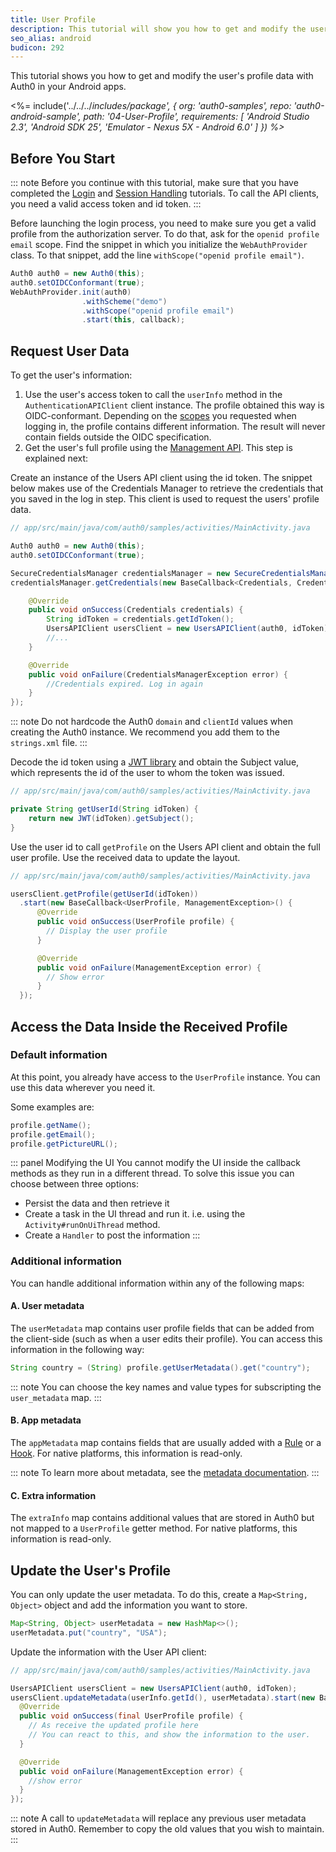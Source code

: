 ```yaml
---
title: User Profile
description: This tutorial will show you how to get and modify the user's profile data.
seo_alias: android
budicon: 292
---
```


This tutorial shows you how to get and modify the user's profile data with Auth0 in your Android apps.

<%= include('../../../_includes/_package', {
  org: 'auth0-samples',
  repo: 'auth0-android-sample',
  path: '04-User-Profile',
  requirements: [
    'Android Studio 2.3',
    'Android SDK 25',
    'Emulator - Nexus 5X - Android 6.0'
  ]
}) %>__

## Before You Start

::: note
Before you continue with this tutorial, make sure that you have completed the [Login](/quickstart/native/android/00-login) and [Session Handling](/quickstart/native/android/03-session-handling) tutorials. To call the API clients, you need a valid access token and id token.
:::

Before launching the login process, you need to make sure you get a valid profile from the authorization server. To do that, ask for the `openid profile email` scope. Find the snippet in which you initialize the `WebAuthProvider` class. To that snippet, add the line `withScope("openid profile email")`.

```java
Auth0 auth0 = new Auth0(this);
auth0.setOIDCConformant(true);
WebAuthProvider.init(auth0)
                .withScheme("demo")
                .withScope("openid profile email")
                .start(this, callback);
```

## Request User Data


To get the user's information:
1. Use the user's access token to call the `userInfo` method in the `AuthenticationAPIClient` client instance.
The profile obtained this way is OIDC-conformant. Depending on the [scopes](/scopes/current) you requested when logging in, the profile contains different information. The result will never contain fields outside the OIDC specification.
2. Get the user's full profile using the [Management API](/api/management/v2#!/Users). This step is explained next:


Create an instance of the Users API client using the id token. The snippet below makes use of the Credentials Manager to retrieve the credentials that you saved in the log in step. This client is used to request the users' profile data.

```java
// app/src/main/java/com/auth0/samples/activities/MainActivity.java

Auth0 auth0 = new Auth0(this);
auth0.setOIDCConformant(true);

SecureCredentialsManager credentialsManager = new SecureCredentialsManager(this, new AuthenticationAPIClient(auth0), new SharedPreferencesStorage(this));
credentialsManager.getCredentials(new BaseCallback<Credentials, CredentialsManagerException>() {

    @Override
    public void onSuccess(Credentials credentials) {
        String idToken = credentials.getIdToken();
        UsersAPIClient usersClient = new UsersAPIClient(auth0, idToken);
        //...
    }

    @Override
    public void onFailure(CredentialsManagerException error) {
        //Credentials expired. Log in again
    }
});
```

::: note
Do not hardcode the Auth0 `domain` and `clientId` values when creating the Auth0 instance. We recommend you add them to the `strings.xml` file.
:::


Decode the id token using a [JWT library](https://github.com/auth0/JWTDecode.Android) and obtain the Subject value, which represents the id of the user to whom the token was issued.

```java
// app/src/main/java/com/auth0/samples/activities/MainActivity.java

private String getUserId(String idToken) {
    return new JWT(idToken).getSubject();
}
```

Use the user id to call `getProfile` on the Users API client and obtain the full user profile. Use the received data to update the layout.

```java
// app/src/main/java/com/auth0/samples/activities/MainActivity.java

usersClient.getProfile(getUserId(idToken))
  .start(new BaseCallback<UserProfile, ManagementException>() {
      @Override
      public void onSuccess(UserProfile profile) {
        // Display the user profile
      }

      @Override
      public void onFailure(ManagementException error) {
        // Show error
      }
  });
```

## Access the Data Inside the Received Profile

### Default information

At this point, you already have access to the `UserProfile` instance.
You can use this data wherever you need it.

Some examples are:

```java
profile.getName();
profile.getEmail();
profile.getPictureURL();
```

::: panel Modifying the UI
You cannot modify the UI inside the callback methods as they run in a different thread. To solve this issue you can choose between three options:
* Persist the data and then retrieve it
* Create a task in the UI thread and run it. i.e. using the `Activity#runOnUiThread` method.
* Create a `Handler` to post the information
:::

### Additional information

You can handle additional information within any of the following maps:

#### A. User metadata

The `userMetadata` map contains user profile fields that can be added from the client-side (such as when a user edits their profile). You can access this information in the following way:

```java
String country = (String) profile.getUserMetadata().get("country");
```

::: note
You can choose the key names and value types for subscripting the `user_metadata` map.
:::

#### B. App metadata

The `appMetadata` map contains fields that are usually added with a [Rule](/rules) or a [Hook](/hooks). For native platforms, this information is read-only.

::: note
To learn more about metadata, see the [metadata documentation](/metadata).
:::

#### C. Extra information

The `extraInfo` map contains additional values that are stored in Auth0 but not mapped to a `UserProfile` getter method. For native platforms, this information is read-only.

## Update the User's Profile

You can only update the user metadata. To do this, create a `Map<String, Object>` object and add the information you want to store.

```java
Map<String, Object> userMetadata = new HashMap<>();
userMetadata.put("country", "USA");
```

Update the information with the User API client:

```java
// app/src/main/java/com/auth0/samples/activities/MainActivity.java

UsersAPIClient usersClient = new UsersAPIClient(auth0, idToken);
usersClient.updateMetadata(userInfo.getId(), userMetadata).start(new BaseCallback<UserProfile, ManagementException>() {
  @Override
  public void onSuccess(final UserProfile profile) {
    // As receive the updated profile here
    // You can react to this, and show the information to the user.
  }

  @Override
  public void onFailure(ManagementException error) {
    //show error
  }
});
```


::: note
A call to `updateMetadata` will replace any previous user metadata stored in Auth0. Remember to copy the old values that you wish to maintain. 
::: 
